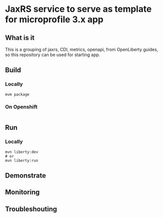 # JaxRS service to serve as template for microprofile 3.x app

## What is it

This is a grouping of jaxrs, CDI, metrics, openapi, from OpenLiberty guides, so this repository can be used for starting app.

## Build

### Locally

```shell
mvm package
```

### On Openshift

```shell
```

## Run 

### Locally

```shell
mvn liberty:dev
# or
mvn liberty:run
```

## Demonstrate

## Monitoring

## Troubleshouting